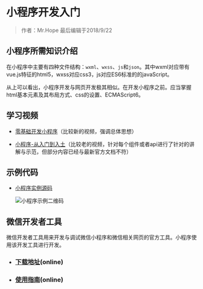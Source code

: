 # 小程序开发入门

> 作者：Mr.Hope 最后编辑于2018/9/22

## 小程序所需知识介绍

在小程序中主要有四种文件结构：`wxml`、`wxss`、`js`和`json`。其中wxml对应带有vue.js特征的html5，wxss对应css3，js对应ES6标准的的javaScript。

从上可以看出，小程序开发与网页开发极其相似。在开发小程序之前。应当掌握html基本元素及其布局方式、css的设置、ECMAScript6。

## 学习视频

- [零基础开发小程序](https://www.bilibili.com/video/av22790583/)（比较新的视频，强调总体思想）

- [小程序-从入门到入土](https://www.bilibili.com/video/av11938917)（比较老的视频，针对每个组件或者api进行了针对的讲解与示范，但部分内容已经与最新官方文档不符）

## 示例代码

- [小程序实例源码](https://github.com/wechat-miniprogram/miniprogram-demo)

    ![小程序示例二维码](https://developers.weixin.qq.com/miniprogram/dev/image/demo.jpg?t=18092022)

## 微信开发者工具

微信开发者工具用来开发与调试微信小程序和微信相关网页的官方工具。小程序使用该开发工具进行开发。

- ### [下载地址](https://developers.weixin.qq.com/miniprogram/dev/devtools/download.html)(online)

- ### [使用指南](https://developers.weixin.qq.com/miniprogram/dev/devtools/devtools.html)(online)
